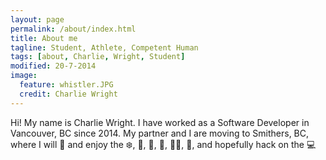```yaml
---
layout: page
permalink: /about/index.html
title: About me
tagline: Student, Athlete, Competent Human
tags: [about, Charlie, Wright, Student]
modified: 20-7-2014
image:
  feature: whistler.JPG
  credit: Charlie Wright
---
```


Hi! My name is Charlie Wright. I have worked as a Software Developer in Vancouver, BC since 2014. My partner and I are moving to Smithers, BC, where I will :ski:  and enjoy the :snowflake:, :mount_fuji:, :evergreen_tree:, :mountain_bicyclist:, :weight_lifting_man:, :book:, and hopefully hack on the :computer: 

<!-- I recently graduated from McGill University in Montreal. This spring, I worked to save up money and then drove across the country. After a 10 day canoe trip in Northern BC, I hope to find full time work as a software developer. In the mean time, I am making friends and brushing up on my coding skills and working on projects. Drop me a line at wrightcharlesh@gmail.com. -->


